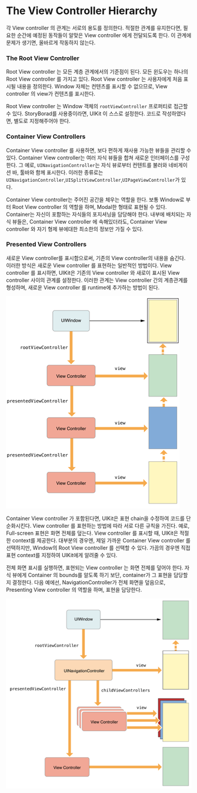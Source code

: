 # The View Controller Hierarchy

각 View controller 의 관계는 서로의 용도를 정의한다. 적절한 관계를 유지한다면, 필요한 순간에 예정된 동작들이 알맞은 View controller 에게 전달되도록 한다. 이 관계에 문제가 생기면, 올바르게 작동하지 않는다.



### The Root View Controller

Root View controller 는 모든 계층 관계에서의 기준점이 된다. 모든 윈도우는 하나의 Root View controller 를 가지고 있다. Root View controller 는 사용자에게 처음 표시될 내용을 정의한다. Window 자체는 컨텐츠를 표시할 수 없으므로, View controller 의 view가 컨텐츠를 표시한다.

Root View controller 는 Window 객체의  `rootViewController` 프로퍼티로 접근할 수 있다. StoryBorad를 사용중이라면, UIKit 이 스스로 설정한다.  코드로 작성하였다면, 별도로 지정해주어야 한다.

### Container View Controllers

Container View controller 를 사용하면, 보다 편하게 재사용 가능한 뷰들을 관리할 수 있다. Container View controller는 여러 자식 뷰들을 합쳐 새로운 인터페이스를 구성한다. 그 예로, `UINavigationController`는 자식 뷰로부터 컨텐트를 불러와 네비게이션 바, 툴바와 함께 표시한다. 이러한 종류로는 `UINavigationController`,`UISplitViewController`,`UIPageViewController`가 있다.

Container View controller는 주어진 공간을 체우는 역할을 한다. 보통 Window로 부터 Root View controller 의 역할을 하며, Modal한 형태로 표현될 수 있다. Container는 자신이 포함하는 자식들의 포지셔닝을 담당해야 한다. 내부에 배치되는 자식 뷰들은, Container View controller 에 속해있더라도, Container View controller 와 자기 형제 뷰에대한 최소한의 정보만 가질 수 있다.



### Presented View Controllers

새로운 View controller를 표시함으로써, 기존의 View controller의 내용을 숨긴다. 이러한 방식은 새로운 View controller 를 표현하는 일반적인 방법이다. View controller 를 표시하면, UIKit은 기존의 View controller 와 새로이 표시된 View controller 사이의 관계를 설정한다. 이러한 관계는 View controller  간의 계층관계를 형성하며, 새로운 View controller 를 runtime에 추가하는 방법이 된다.

![1-3](./resource/1-3.png)



Container View controller 가 포함된다면, UlKit은 표현 chain을 수정하여 코드를 단순화시킨다. View controller 를 표현하는 방법에 따라 서로 다른 규칙을 가진다. 예로, Full-screen 표현은 화면 전체를 덮는다. View controller 를 표시할 때, UIKit은 적절한 context를 제공한다. 대부분의 경우엔, 제일 가까운 Container View controller 를 선택하지만, Window의 Root View controller 를 선택할 수 있다. 가끔의 경우엔 직접 표현 context를 지정하여 UIKit에게 알려줄 수 있다.

전체 화면 표시를 실행하면, 표현되는 View controller 는 화면 전체를 덮어야 한다. 자식 뷰에게 Container 의 bounds를 알도록 하기 보단, container가 그 표현을 담당할지 결정한다.  다음 예에선, NavigationController가 전체 화면을 덮음으로, Presenting View controller 의 역할을 하며, 표현을 담당한다.

![1-4](./resource/1-4.png)



